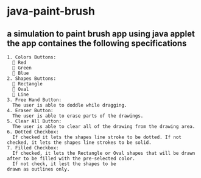 # java-paint-brush
a simulation to paint brush app using java applet
the app containes the following specifications
-------------------------------------------------------------
    1. Colors Buttons: 
       Red
       Green
       Blue
    2. Shapes Buttons:
       Rectangle
       Oval
       Line
    3. Free Hand Button: 
      The user is able to doddle while dragging.
    4. Eraser Button: 
      The user is able to erase parts of the drawings.
    5. Clear All Button: 
      The user is able to clear all of the drawing from the drawing area.
    6. Dotted Checkbox:
      If checked it lets the shapes line stroke to be dotted. If not checked, it lets the shapes line strokes to be solid.
    7. Filled Checkbox:
      If checked, it lets the Rectangle or Oval shapes that will be drawn after to be filled with the pre-selected color.
      If not check, it lest the shapes to be
    drawn as outlines only.
